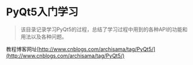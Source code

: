 # PyQt5入门学习

> 该目录记录学习PyQt5的过程，总结了学习过程中用到的各种API的功能和用法以及各种问题。

教程博客网址[http://www.cnblogs.com/archisama/tag/PyQt5/](http://www.cnblogs.com/archisama/tag/PyQt5/)